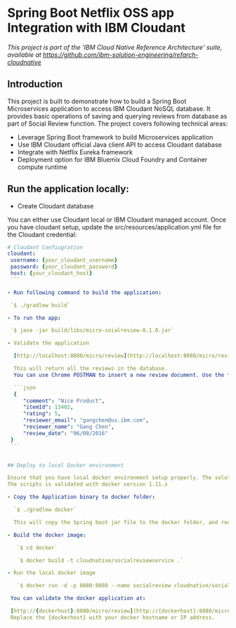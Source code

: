 # Spring Boot Netflix OSS app Integration with IBM Cloudant

*This project is part of the 'IBM Cloud Native Reference Architecture' suite, available at
https://github.com/ibm-solution-engineering/refarch-cloudnative*

## Introduction

This project is built to demonstrate how to build a Spring Boot Microservices application to access IBM Cloudant NoSQL database. It provides basic operations of saving and querying reviews from database as part of Social Review function. The project covers following technical areas:

 - Leverage Spring Boot framework to build Microservices application
 - Use IBM Cloudant official Java client API to access Cloudant database
 - Integrate with Netflix Eureka framework
 - Deployment option for IBM Bluemix Cloud Foundry and Container compute runtime



## Run the application locally:

 - Create Cloudant database

 You can either use Cloudant local or IBM Cloudant managed account. Once you have cloudant setup, update the src/resources/application.yml file for the Cloudant credential:

   ```yml
   # Cloudant Confiugration
   cloudant:
    username: {your_cloudant_username}
    password: {your_cloudant_password}
    host: {your_cloudant_host}
    ```

 - Run following command to build the application:

 	`$ ./gradlew build`

 - To run the app:

 	`$ java -jar build/libs/micro-soialreview-0.1.0.jar`

 - Validate the application

     [http://localhost:8080/micro/review](http://localhost:8080/micro/review)

     This will return all the reviews in the database.
     You can use Chrome POSTMAN to insert a new review document. Use the following sample content:

     ```json
     {
        "comment": "Nice Product",
        "itemId": 13402,
        "rating": 5,
        "reviewer_email": "gangchen@us.ibm.com",
        "reviewer_name": "Gang Chen",
        "review_date": "06/08/2016"
    }
    ```


## Deploy to local Docker environment

 Ensure that you have local docker environment setup properly. The solution requires docker-compose.
 The scripts is validated with docker version 1.11.x

- Copy the Application binary to docker folder:

     `$ ./gradlew docker`

     This will copy the Spring boot jar file to the docker folder, and rename it to app.jar

 - Build the docker image:

      `$ cd docker`

      `$ docker build -t cloudnative/socialreviewservice .`

 - Run the local docker image

      `$ docker run -d -p 8080:8080 --name socialreview cloudnative/socialreviewservice`

    You can validate the docker application at:

    [http://{dockerhost}:8080/micro/review](http://{dockerhost}:8080/micro/review)
    Replace the {dockerhost} with your docker hostname or IP address.
